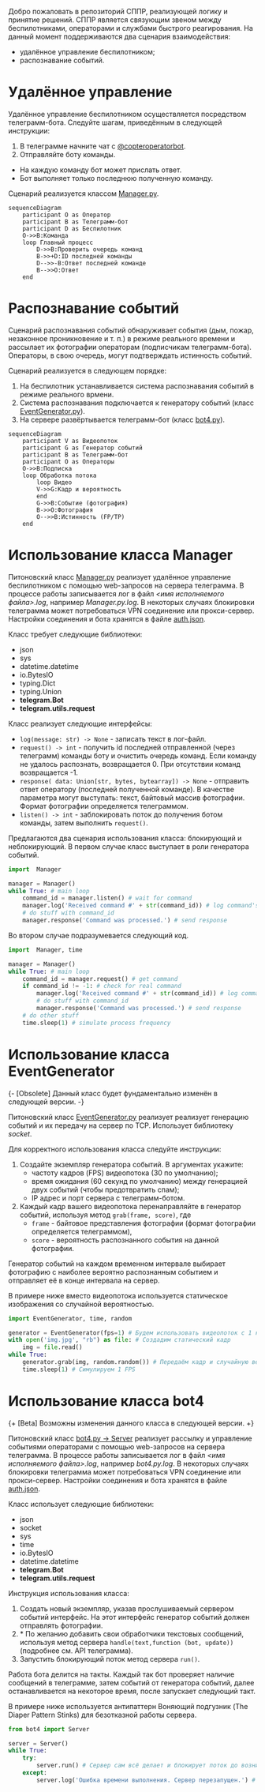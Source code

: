 Добро пожаловать в репозиторий СППР, реализующей логику и принятие решений. СППР является связующим звеном между беспилотниками, операторами и службами быстрого реагирования. На данный момент поддерживаются два сценария взаимодействия: 
- удалённое управление беспилотником;
- распознавание событий. 

# Удалённое управление
Удалённое управление беспилотником осуществляется посредством телеграмм-бота. Следуйте шагам, приведённым в следующей инструкции:
1. В телеграмме начните чат с [@copteroperatorbot]( https://t.me/copteroperatorbot).
2. Отправляйте боту команды. 
 - На каждую команду бот может прислать ответ.
 - Бот выполняет только последнюю полученную команду.
 
Сценарий реализуется классом [Manager.py](Manager.py).

```mermaid
sequenceDiagram
    participant O as Оператор
    participant B as Телеграмм-бот
    participant D as Беспилотник
    O->>B:Команда
    loop Главный процесс
        D->>B:Проверить очередь команд
        B->>+D:ID последней команды
        D-->>-B:Ответ последней команде
        B-->>O:Ответ
    end
```
 
# Распознавание событий
Сценарий распознавания событий обнаруживает события (дым, пожар, незаконное проникновение и т. п.) в режиме реального времени и рассылает их фотографии операторам (подписчикам телеграмм-бота). Операторы, в свою очередь, могут подтверждать истинность событий.

Сценарий реализуется в следующем порядке:
1. На беспилотник устанавливается система распознавания событий в режиме реального врмени.
2. Система распознавания подключается к генератору событий (класс [EventGenerator.py](EventGenerator.py)).
3. На сервере развёртывается телеграмм-бот (класс [bot4.py](bot4.py)).

```mermaid
sequenceDiagram
    participant V as Видеопоток
    participant G as Генератор событий
    participant B as Телеграмм-бот
    participant O as Операторы
    O->>B:Подписка
    loop Обработка потока
        loop Видео
        V->>G:Кадр и вероятность
        end
        G->>B:Событие (фотография)
        B->>O:Фотография
        O-->>B:Истинность (FP/TP)
    end
```

# Использование класса Manager
Питоновский класс [Manager.py](Manager.py) реализует удалённое управление беспилотником с помощью web-запросов на сервера телеграмма. В процессе работы записывается лог в файл *<имя исполняемого файла>.log*, например *Manager.py.log*. В некоторых случаях блокировки телеграмма может потребоваться VPN соединение или прокси-сервер. Настройки соединения и бота хранятся в файле [auth.json](auth.json).

Класс требует следующие библиотеки:
- json
- sys
- datetime.datetime
- io.BytesIO
- typing.Dict
- typing.Union
- **telegram.Bot**
- **telegram.utils.request**

Класс реализует следующие интерфейсы:
- `log(message: str) -> None` - записать текст в лог-файл.
- `request() -> int` - получить id последней отправленной (через телеграмм) команды боту и очистить очередь команд. Если команду не удалось распознать, возвращается 0. При отсутствии команд возвращается -1.
- `response( data: Union[str, bytes, bytearray]) -> None` - отправить ответ оператору (последней полученной команде). В качестве параметра могут выступать: текст, байтовый массив фотографии. Формат фотографии определяется телеграммом.
- `listen() -> int` - заблокировать поток до получения ботом команды, затем выполнить `request()`.

Предлагаются два сценария использования класса: блокирующий и неблокирующий. В первом случае класс выступает в роли генератора событий.
```python
import  Manager

manager = Manager()
while True: # main loop
    command_id = manager.listen() # wait for command
    manager.log('Received command #' + str(command_id)) # log command's id
    # do stuff with command_id
    manager.response('Command was processed.') # send response
```
Во втором случае подразумевается следующий код.
```python
import  Manager, time

manager = Manager()
while True: # main loop
    command_id = manager.request() # get command
    if command_id != -1: # check for real command
        manager.log('Received command #' + str(command_id)) # log command's id
        # do stuff with command_id
        manager.response('Command was processed.') # send response
    # do other stuff
    time.sleep(1) # simulate process frequency
```

# Использование класса EventGenerator
{- [Obsolete] Данный класс будет фундаментально изменён в следующей версии. -}

Питоновский класс [EventGenerator.py](EventGenerator.py) реализует реализует генерацию событий и их передачу на сервер по TCP. Использует библиотеку *socket*.

Для корректного использования класса следуйте инструкции:
1. Создайте экземпляр генератора событий. В аргументах укажите:
    - частоту кадров (FPS) видеопотока (30 по умолчанию);
    - время ожидания (60 секунд по умолчанию) между генерацией двух событий (чтобы предотвратить спам);
    - IP адрес и порт сервера с телеграмм-ботом.
2. Каждый кадр вашего видеопотока перенаправляйте в генератор событий, используя метод `grab(frame, score)`, где
    - `frame` - байтовое представления фотографии (формат фотографии определяется телеграммом),
    - `score` - вероятность распознанного события на данной фотографии.
    
Генератор событий на каждом временном интервале выбирает фотографию с наиболее вероятно распознанным событием и отправляет её в конце интервала на сервер.

В примере ниже вместо видеопотока используется статическое изображения со случайной вероятностью.
```python
import EventGenerator, time, random

generator = EventGenerator(fps=1) # Будем использовать видеопоток с 1 кадром в секунду
with open('img.jpg', "rb") as file: # Создадим статический кадр
    img = file.read()
while True:
    generator.grab(img, random.random()) # Передаём кадр и случайную вероятность в генератор событий
    time.sleep(1) # Симулируем 1 FPS
```

# Использование класса bot4
{+ [Beta] Возможны изменения данного класса в следующей версии. +}

Питоновский класс [bot4.py → Server](bot4.py) реализует рассылку и управление событиями операторами с помощью web-запросов на сервера телеграмма. В процессе работы записывается лог в файл *<имя исполняемого файла>.log*, например *bot4.py.log*. В некоторых случаях блокировки телеграмма может потребоваться VPN соединение или прокси-сервер. Настройки соединения и бота хранятся в файле [auth.json](auth.json).

Класс использует следующие библиотеки:
- json
- socket
- sys
- time
- io.BytesIO
- datetime.datetime
- **telegram.Bot**
- **telegram.utils.request**

Инструкция использования класса:
1. Создать новый экземпляр, указав прослушиваемый сервером событий интерфейс. На этот интерфейс генератор событий должен отправлять фотографии.
2. \* По желанию добавить свои обработчики текстовых сообщений, используя метод сервера `handle(text,function (bot, update))` (подробнее см. API телеграмма).
3. Запустить блокирующий поток метод сервера `run()`.

Работа бота делится на такты. Каждый так бот проверяет наличие сообщений в телеграмме, затем событий от генератора событий, далее останавливается на некоторое время, после запускает следующий такт.

В примере ниже используется антипаттерн Воняющий подгузник (The Diaper Pattern Stinks) для безотказной работы сервера.
```python
from bot4 import Server

server = Server()
while True:
    try:
        server.run() # Сервер сам всё делает и блокирует поток до возникновения ошибки
    except:
        server.log('Ошибка времени выполнения. Сервер перезапущен.') # Не повторять - опасно для зарплаты
``` 
